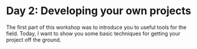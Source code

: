 # Day 2: Developing your own projects

The first part of this workshop was to introduce you to useful tools for the field. Today, I want to show you some basic techniques for getting your project off the ground.
